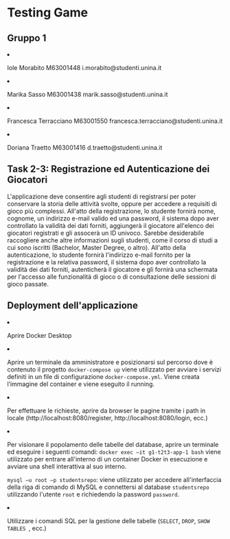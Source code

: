 <h1> Testing Game </h1>

<h2> Gruppo 1 </h2>
<li><p> Iole Morabito M63001448 i.morabito@studenti.unina.it </p> </li>
<li><p> Marika Sasso M63001438 marik.sasso@studenti.unina.it </p> </li>
<li><p> Francesca Terracciano M63001550 francesca.terracciano@studenti.unina.it </p> </li>
<li><p> Doriana Traetto M63001416 d.traetto@studenti.unina.it </p> </li>

<h2>  Task 2-3: Registrazione ed Autenticazione dei Giocatori </h2>

L'applicazione deve consentire agli studenti di registrarsi per poter conservare la storia delle attività svolte, oppure per accedere a requisiti di gioco più complessi. All'atto della registrazione, lo studente fornirà nome, cognome, un indirizzo e-mail valido ed una password, il sistema dopo aver controllato la validità dei dati forniti, aggiungerà il giocatore all'elenco dei giocatori registrati e gli assocerà un ID univoco. Sarebbe desiderabile raccogliere anche altre informazioni sugli studenti, come il corso di studi a cui sono iscritti (Bachelor, Master Degree, o altro).
All'atto della autenticazione, lo studente fornirà l'indirizzo e-mail fornito per la registrazione e la relativa password, il sistema dopo aver controllato la validità dei dati forniti, autenticherà il giocatore e gli fornirà una schermata per l'accesso alle funzionalità di gioco o di consultazione delle sessioni di gioco passate.

<h2> Deployment dell'applicazione </h2>

<li><p>Aprire Docker Desktop</p></li>
<li><p>Aprire un terminale da amministratore e posizionarsi sul percorso dove è contenuto il progetto
	<code>docker-compose up</code> viene utilizzato per avviare i servizi definiti in un file di configurazione <code>docker-compose.yml</code>. Viene creata l’immagine del container e viene eseguito il running.</p></li>
<li><p>Per effettuare le richieste, aprire da browser le pagine tramite i path in locale (http://localhost:8080/register, http://localhost:8080/login, ecc.) </p></li>
<li><p>Per visionare il popolamento delle tabelle del database, aprire un terminale ed eseguire i seguenti comandi:  
	<code>docker exec –it g1-t2t3-app-1 bash</code> viene utilizzato per entrare all'interno di un container Docker in esecuzione e avviare una shell interattiva al suo interno. </p></li>  
	<code>mysql –u root –p studentsrepo</code>: viene utilizzato per accedere all'interfaccia della riga di comando di MySQL e connettersi al database <code>studentsrepo</code> utilizzando l'utente <code>root</code> e richiedendo la password <code>password</code>. </p></li>
<li><p>Utilizzare i comandi SQL per la gestione delle tabelle (<code>SELECT</code>, <code>DROP</code>, <code>SHOW TABLES </code>, ecc.) </p></li>


